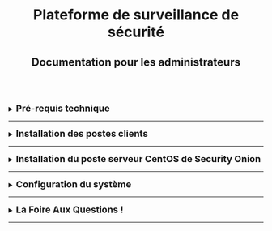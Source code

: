 <div align="center"><h1>Plateforme de surveillance de sécurité</h1></div>
<div align="center"><h2>Documentation pour les administrateurs</h2></div>
<br>  
      

<br>
<br>






<details>
<summary><strong><font size="+1">Pré-requis technique</font></strong></summary>
TEXTE

## installation de security onion 
<br>        avoir 3 Machine 
<br>              1 Machine avec un os windows
<br>              2 Machine avec un os linux 
<br>              3 Le logiciel Security Onion qui dispose de son propre OS serveur Linux CentOS.

</details>
<HR> 
     










<details>
<summary><strong><font size="+1">Installation des postes clients</font></strong></summary>
TEXTE

## Prérequis pour les poste clients 
<br>   - Poste client sous linux ou windows 
<br>   - Accées réseau entre security onion et le client 
<br>   - Adresse IP pour le serveur de Security Onion 


</details>
<HR>







<details>
<summary><strong><font size="+1">Installation du poste serveur CentOS de Security Onion</font></strong></summary>
TEXTE
  
</details>
<HR>








<details>
<summary><strong><font size="+1">Configuration du système</font></strong></summary>
TEXTE

</details>
<HR>













<details>
<summary><strong><font size="+1">La Foire Aux Questions !</font></strong></summary>
TEXTE

</details>
<HR>
